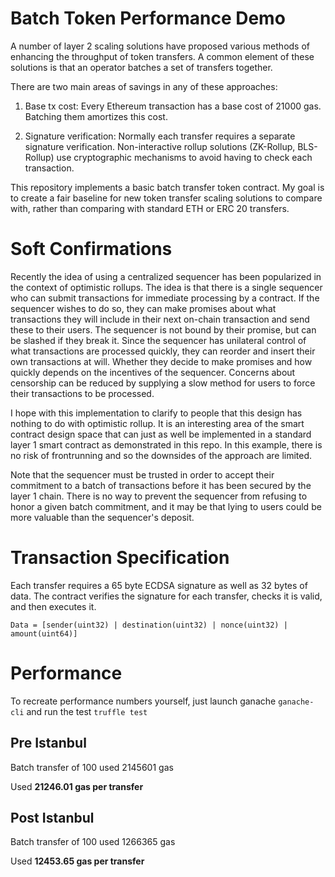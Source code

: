 # Batch Token Performance Demo

A number of layer 2 scaling solutions have proposed various methods of enhancing the throughput of token transfers. A common element of these solutions is that an operator batches a set of transfers together.

There are two main areas of savings in any of these approaches:

1) Base tx cost: Every Ethereum transaction has a base cost of 21000 gas. Batching them amortizes this cost.

2) Signature verification: Normally each transfer requires a separate signature verification. Non-interactive rollup solutions (ZK-Rollup, BLS-Rollup) use cryptographic mechanisms to avoid having to check each transaction.

This repository implements a basic batch transfer token contract. My goal is to create a fair baseline for new token transfer scaling solutions to compare with, rather than comparing with standard ETH or ERC 20 transfers.

# Soft Confirmations

Recently the idea of using a centralized sequencer has been popularized in the context of optimistic rollups. The idea is that there is a single sequencer who can submit transactions for immediate processing by a contract. If the sequencer wishes to do so, they can make promises about what transactions they will include in their next on-chain transaction and send these to their users. The sequencer is not bound by their promise, but can be slashed if they break it. Since the sequencer has unilateral control of what transactions are processed quickly, they can reorder and insert their own transactions at will. Whether they decide to make promises and how quickly depends on the incentives of the sequencer. Concerns about censorship can be reduced by supplying a slow method for users to force their transactions to be processed.

I hope with this implementation to clarify to people that this design has nothing to do with optimistic rollup. It is an interesting area of the smart contract design space that can just as well be implemented in a standard layer 1 smart contract as demonstrated in this repo. In this example, there is no risk of frontrunning and so the downsides of the approach are limited.

Note that the sequencer must be trusted in order to accept their commitment to a batch of transactions before it has been secured by the layer 1 chain. There is no way to prevent the sequencer from refusing to honor a given batch commitment, and it may be that lying to users could be more valuable than the sequencer's deposit.

# Transaction Specification

Each transfer requires a 65 byte ECDSA signature as well as 32 bytes of data. The contract verifies the signature for each transfer, checks it is valid, and then executes it.

`Data = [sender(uint32) | destination(uint32) | nonce(uint32) | amount(uint64)]`

# Performance

To recreate performance numbers yourself, just launch ganache `ganache-cli` and run the test `truffle test`

## Pre Istanbul

Batch transfer of 100 used 2145601 gas

Used **21246.01 gas per transfer**

## Post Istanbul

Batch transfer of 100 used 1266365 gas

Used **12453.65 gas per transfer**
